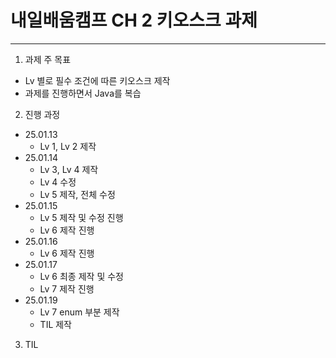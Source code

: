 # 내일배움캠프 CH 2 키오스크 과제
---
1. 과제 주 목표
+ Lv 별로 필수 조건에 따른 키오스크 제작
+ 과제를 진행하면서 Java를 복습
2. 진행 과정
+ 25.01.13
  + Lv 1, Lv 2 제작
+ 25.01.14
  + Lv 3, Lv 4 제작
  + Lv 4 수정
  + Lv 5 제작, 전체 수정
+ 25.01.15
  + Lv 5 제작 및 수정 진행
  + Lv 6 제작 진행
+ 25.01.16
  + Lv 6 제작 진행
+ 25.01.17
  + Lv 6 최종 제작 및 수정
  + Lv 7 제작 진행
+ 25.01.19
  + Lv 7 enum 부분 제작
  + TIL 제작
3. TIL
